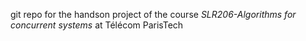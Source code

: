 git repo for the handson project of the course *SLR206-Algorithms for concurrent systems* at Télécom ParisTech
